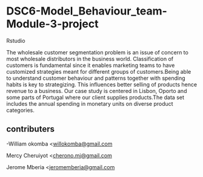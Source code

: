 # DSC6-Model_Behaviour_team-Module-3-project

Rstudio

The wholesale customer segmentation problem is an issue of concern to most wholesale distributors in the business world. Classification of customers is fundamental since it enables marketing teams to have customized strategies meant for different groups of customers.Being able to understand customer behaviour and patterns together with spending habits is key to strategizing. This influences better selling of products hence revenue to a business.
Our case study is centered in Lisbon, Oporto and some parts of Portugal where our client supplies products.The data set includes the annual spending in monetary units on diverse product categories.

## contributers

-William okomba <willokomba@gmail.com

Mercy Cheruiyot <cherono.mj@gmail.com

Jerome Mberia <jeromemberia@gmail.com
